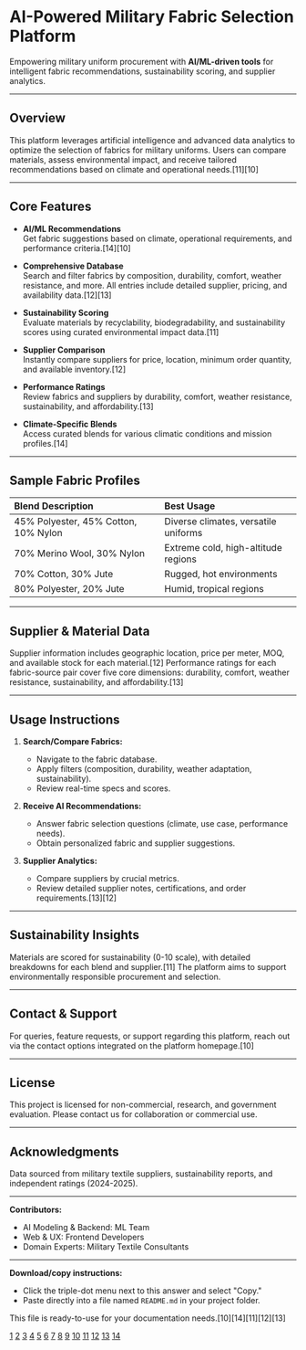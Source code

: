 # AI-Powered Military Fabric Selection Platform

Empowering military uniform procurement with **AI/ML-driven tools** for intelligent fabric recommendations, sustainability scoring, and supplier analytics.

***

## Overview

This platform leverages artificial intelligence and advanced data analytics to optimize the selection of fabrics for military uniforms. Users can compare materials, assess environmental impact, and receive tailored recommendations based on climate and operational needs.[11][10]

***

## Core Features

- **AI/ML Recommendations**  
  Get fabric suggestions based on climate, operational requirements, and performance criteria.[14][10]

- **Comprehensive Database**  
  Search and filter fabrics by composition, durability, comfort, weather resistance, and more. All entries include detailed supplier, pricing, and availability data.[12][13]

- **Sustainability Scoring**  
  Evaluate materials by recyclability, biodegradability, and sustainability scores using curated environmental impact data.[11]

- **Supplier Comparison**  
  Instantly compare suppliers for price, location, minimum order quantity, and available inventory.[12]

- **Performance Ratings**  
  Review fabrics and suppliers by durability, comfort, weather resistance, sustainability, and affordability.[13]

- **Climate-Specific Blends**  
  Access curated blends for various climatic conditions and mission profiles.[14]

***

## Sample Fabric Profiles

| Blend Description                       | Best Usage                             |
|:-----------------------------------------|:---------------------------------------|
| 45% Polyester, 45% Cotton, 10% Nylon     | Diverse climates, versatile uniforms   |
| 70% Merino Wool, 30% Nylon               | Extreme cold, high-altitude regions    |
| 70% Cotton, 30% Jute                     | Rugged, hot environments               |
| 80% Polyester, 20% Jute                  | Humid, tropical regions                |[14]

***

## Supplier & Material Data

Supplier information includes geographic location, price per meter, MOQ, and available stock for each material.[12]
Performance ratings for each fabric-source pair cover five core dimensions: durability, comfort, weather resistance, sustainability, and affordability.[13]

***

## Usage Instructions

1. **Search/Compare Fabrics:**  
   - Navigate to the fabric database.
   - Apply filters (composition, durability, weather adaptation, sustainability).
   - Review real-time specs and scores.

2. **Receive AI Recommendations:**  
   - Answer fabric selection questions (climate, use case, performance needs).
   - Obtain personalized fabric and supplier suggestions.

3. **Supplier Analytics:**  
   - Compare suppliers by crucial metrics.
   - Review detailed supplier notes, certifications, and order requirements.[13][12]

***

## Sustainability Insights

Materials are scored for sustainability (0-10 scale), with detailed breakdowns for each blend and supplier.[11]
The platform aims to support environmentally responsible procurement and selection.

***

## Contact & Support

For queries, feature requests, or support regarding this platform, reach out via the contact options integrated on the platform homepage.[10]

***

## License

This project is licensed for non-commercial, research, and government evaluation. Please contact us for collaboration or commercial use.

***

## Acknowledgments

Data sourced from military textile suppliers, sustainability reports, and independent ratings (2024-2025).

***

**Contributors:**  
- AI Modeling & Backend: ML Team  
- Web & UX: Frontend Developers  
- Domain Experts: Military Textile Consultants

***

**Download/copy instructions:**  
- Click the triple-dot menu next to this answer and select "Copy."  
- Paste directly into a file named `README.md` in your project folder.

This file is ready-to-use for your documentation needs.[10][14][11][12][13]

[1](https://gist.github.com/DomPizzie/7a5ff55ffa9081f2de27c315f5018afc)
[2](https://github.com/othneildrew/Best-README-Template)
[3](https://readme.so)
[4](https://www.makeareadme.com)
[5](https://www.drupal.org/docs/develop/managing-a-drupalorg-theme-module-or-distribution-project/documenting-your-project/readmemd-template)
[6](https://www.thegooddocsproject.dev/template/readme)
[7](https://www.readme-templates.com)
[8](https://social-science-data-editors.github.io/template_README/)
[9](https://gitlab.com/kopino4-templates/readme-template)
[10](https://ppl-ai-file-upload.s3.amazonaws.com/web/direct-files/attachments/82171718/63bf7200-1cf5-4ce3-ba93-f5db8b72b37b/index.html)
[11](https://ppl-ai-file-upload.s3.amazonaws.com/web/direct-files/attachments/82171718/a7bd66ef-97c0-45d3-bfe2-ad1ac5c68c52/material_sustainability_environmental_impact.pdf)
[12](https://ppl-ai-file-upload.s3.amazonaws.com/web/direct-files/attachments/82171718/15be8af8-bd2a-45c8-a3d3-7fef68ab8604/supplier_data_filtered.pdf)
[13](https://ppl-ai-file-upload.s3.amazonaws.com/web/direct-files/attachments/82171718/25dc8d7f-454b-4828-a8f8-88557f7c2534/supplier_data_ratings.pdf)
[14](https://ppl-ai-file-upload.s3.amazonaws.com/web/direct-files/attachments/82171718/f076bc5e-517c-45e0-991f-2d18e67da098/updated.html)
